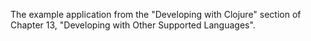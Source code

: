 The example application from the "Developing with Clojure" section of Chapter 13, "Developing with Other Supported Languages".